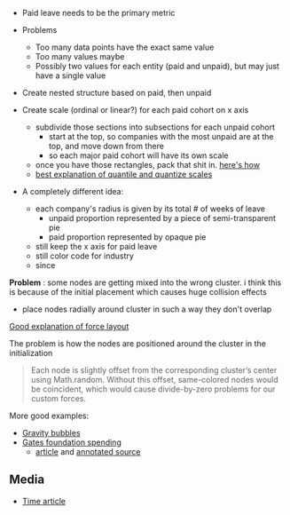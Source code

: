 * Paid leave needs to be the primary metric
* Problems
  * Too many data points have the exact same value
  * Too many values maybe
  * Possibly two values for each entity (paid and unpaid), but may just have a single value

* Create nested structure based on paid, then unpaid
* Create scale (ordinal or linear?) for each paid cohort on x axis
  * subdivide those sections into subsections for each unpaid cohort
    * start at the top, so companies with the most unpaid are at the top, and move down from there
    * so each major paid cohort will have its own scale
  * once you have those rectangles, pack that shit in.  [here's how](http://bl.ocks.org/seliopou/4127259)
  * [best explanation of quantile and quantize scales](http://www.jeromecukier.net/blog/2011/08/11/d3-scales-and-color/)

* A completely different idea:
  * each company's radius is given by its total # of weeks of leave
    * unpaid proportion represented by a piece of semi-transparent pie
    * paid proportion represented by opaque pie
  * still keep the x axis for paid leave
  * still color code for industry
  * since

__Problem__ : some nodes are getting mixed into the wrong cluster.  i think this is because of the initial placement which causes huge collision effects
* place nodes radially around cluster in such a way they don't overlap


[Good explanation of force layout](http://bl.ocks.org/sathomas/11550728)

The problem is how the nodes are positioned around the cluster in the initialization
> Each node is slightly offset from the corresponding cluster’s center using Math.random. Without this offset, same-colored nodes would be coincident, which would cause divide-by-zero problems for our custom forces.

More good examples:
* [Gravity bubbles](http://www.triadsoft.com.ar/examples/gravity-bubbles.html)
* [Gates foundation spending](http://vallandingham.me/bubble_chart/)
  * [article](http://vallandingham.me/bubble_charts_in_js.html) and [annotated source](https://github.com/vlandham/bubble_chart/blob/gh-pages/src/bubble_chart.js)

## Media
* [Time article](http://time.com/3984870/netflix-parental-leave/)
